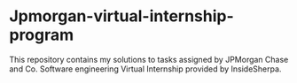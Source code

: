 # Jpmorgan-virtual-internship-program
This repository contains my solutions to tasks assigned by JPMorgan Chase and Co. Software engineering Virtual Internship provided by InsideSherpa.
